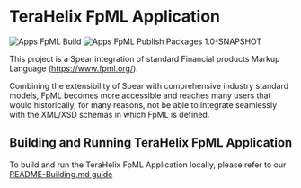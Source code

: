 # TeraHelix FpML Application

![Apps FpML Build](https://github.com/TeraHelix/apps-FpML/workflows/Apps%20FpML%20Build/badge.svg)
![Apps FpML Publish Packages 1.0-SNAPSHOT](https://github.com/TeraHelix/apps-FpML/workflows/Apps%20FpML%20Publish%20Packages%201.0-SNAPSHOT/badge.svg)

This project is a Spear integration of standard Financial products Markup Language (https://www.fpml.org/).

Combining the extensibility of Spear with comprehensive industry standard models, FpML becomes more accessible and reaches many users that would historically, for many reasons, not be able to integrate seamlessly with the XML/XSD schemas in which FpML is defined.

## Building and Running TeraHelix FpML Application

To build and run the TeraHelix FpML Application locally, please refer to our [README-Building.md guide](README-Building.md)  



    
 
